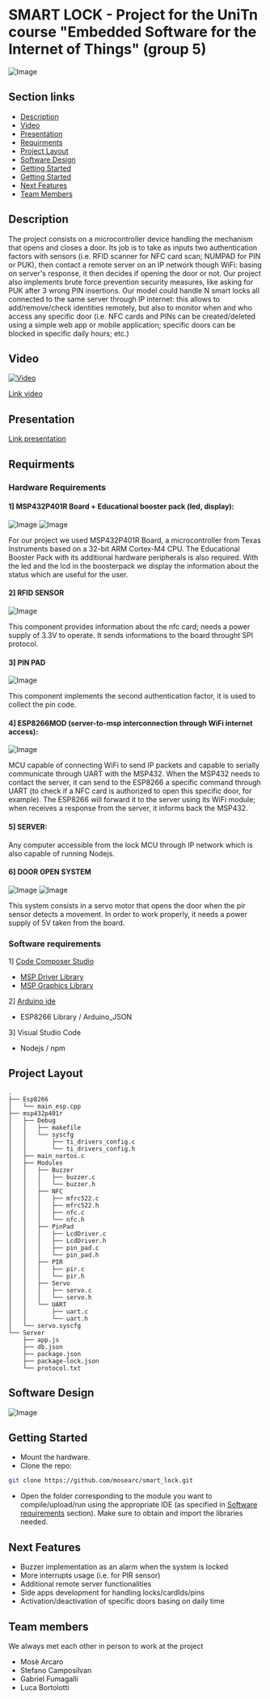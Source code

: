 # SMART LOCK - Project for the UniTn course "Embedded Software for the Internet of Things" (group 5)
![Image](/media/scheme.png)

## Section links
 - [Description](#Description)
 - [Video](#Video)
 - [Presentation](#Presentation)
 - [Requirments](#Requirments)
 - [Project Layout](#Project-Layout)
 - [Software Design](#Software-Design)
 - [Getting Started](#Getting-Started)
 - [Getting Started](#Getting-Started)
 - [Next Features](#Next-Features)
 - [Team Members](#Team-Members)

## Description
The project consists on a microcontroller device handling the mechanism that opens and closes a door. Its job is to take as inputs two authentication factors with sensors (i.e. RFID scanner for NFC card scan; NUMPAD for PIN or PUK), then contact a remote server on an IP network though WiFi: basing on server's response, it then decides if opening the door or not. Our project also implements brute force prevention security measures, like asking for PUK after 3 wrong PIN insertions. Our model could handle N smart locks all connected to the same server through IP internet: this allows to add/remove/check identities remotely, but also to monitor when and who access any specific door (i.e. NFC cards and PINs can be created/deleted using a simple web app or mobile application; specific doors can be blocked in specific daily hours; etc.)
## Video
[![Video](https://img.youtube.com/vi/HvxnWQClJyk/0.jpg)](https://www.youtube.com/watch?v=HvxnWQClJyk)

[Link video](https://youtu.be/HvxnWQClJyk)

## Presentation
[Link presentation](https://docs.google.com/presentation/d/1c6pP84dEDISyiaMGwwINRryTseTZ8TMKDyQ94MY69VM/edit#slide=id.g2bb3de31d78_3_63)

## Requirments

### Hardware Requirements

#### 1] MSP432P401R Board + Educational booster pack (led, display):
![Image](/media/boosterpack.png)
![Image](/media/msp.jpg)

For our project we used MSP432P401R Board, a microcontroller from Texas Instruments based on a 32-bit ARM Cortex-M4 CPU. The Educational Booster Pack with its additional hardware peripherals is also required.
With the led and the lcd in the boosterpack we display the information about the status which are useful for the user.

####  2] RFID SENSOR
![Image](/media/rfid.png)

This component provides information about the nfc card; needs a power supply of 3.3V to operate. It sends informations to the board throught SPI protocol.

#### 3] PIN PAD
![Image](/media/pinpad.jpg)

This component implements the second authentication factor, it is used to collect the pin code.

#### 4] ESP8266MOD (server-to-msp interconnection through WiFi internet access):
![Image](/media/esp.png)

MCU capable of connecting WiFi to send IP packets and capable to serially communicate through UART with the MSP432. When the MSP432 needs to contact the server, it can send to the ESP8266 a specific command through UART (to check if a NFC card is authorized to open this specific door, for example). The ESP8266 will forward it to the server using its WiFi module; when receives a response from the server, it informs back the MSP432.

#### 5] SERVER:

Any computer accessible from the lock MCU through IP network which is also capable of running Nodejs.

#### 6] DOOR OPEN SYSTEM
![Image](/media/pir.jpg)
![Image](/media/servo.jpg)

This system consists in a servo motor that opens the door when the pir sensor detects a movement. In order to work properly, it needs a power supply of 5V taken from the board.


### Software requirements
1] [Code Composer Studio](https://www.ti.com/tool/CCSTUDIO)
- [MSP Driver Library](https://www.ti.com/tool/MSPDRIVERLIB)
- [MSP Graphics Library](https://www.ti.com/tool/MSP-GRLIB)

2] [Arduino ide](https://www.arduino.cc/en/software)
- ESP8266 Library / Arduino_JSON

3] Visual Studio Code
- Nodejs / npm



  
## Project Layout
``` 
.
├── Esp8266
│   └── main_esp.cpp
├── msp432p401r
│   ├── Debug
│   │   ├── makefile
│   │   └── syscfg
│   │       ├── ti_drivers_config.c
│   │       └── ti_drivers_config.h
│   ├── main_nortos.c
│   ├── Modules
│   │   ├── Buzzer
│   │   │   ├── buzzer.c
│   │   │   └── buzzer.h
│   │   ├── NFC
│   │   │   ├── mfrc522.c
│   │   │   ├── mfrc522.h
│   │   │   ├── nfc.c
│   │   │   └── nfc.h
│   │   ├── PinPad
│   │   │   ├── LcdDriver.c
│   │   │   ├── LcdDriver.h
│   │   │   ├── pin_pad.c
│   │   │   └── pin_pad.h
│   │   ├── PIR
│   │   │   ├── pir.c
│   │   │   └── pir.h
│   │   ├── Servo
│   │   │   ├── servo.c
│   │   │   └── servo.h
│   │   └── UART
│   │       ├── uart.c
│   │       └── uart.h
│   └── servo.syscfg
└── Server
    ├── app.js
    ├── db.json
    ├── package.json
    ├── package-lock.json
    └── protocol.txt
```
## Software Design
![Image](/media/FSM_smart_lock.jpg)

## Getting Started
- Mount the hardware.
- Clone the repo:
``` bash
git clone https://github.com/mosearc/smart_lock.git
```
- Open the folder corresponding to the module you want to compile/upload/run using the appropriate IDE (as specified in [Software requirements](#Software-requirements) section). Make sure to obtain and import the libraries needed.
## Next Features
- Buzzer implementation as an alarm when the system is locked
- More interrupts usage  (i.e. for PIR sensor)
- Additional remote server functionalities
- Side apps development for handling locks/cardIds/pins 
- Activation/deactivation of specific doors basing on daily time
  
## Team members

 We always met each other in person to work at the project

 - Mosè Arcaro 
 - Stefano Camposilvan
 - Gabriel Fumagalli
 - Luca Bortolotti
